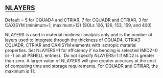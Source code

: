 ## [NLAYERS](https://nexus.hexagon.com/documentationcenter/bundle/MSC_Nastran_2022.4/page/Nastran_Combined_Book/qrg/parameters/TOC.NLAYERS.xhtml)

Default = 5 for CQUAD4 and CTRIAR, 7 for CQUADR and CTRIAR, 3 for CAXISYM (minimum=1, maximum=12) (SOLs 106, 129, 153, 159, and 400)

NLAYERS is used in material nonlinear analysis only and is the number of layers used to integrate through the thickness of CQUAD4, CTRlA3 CQUADR, CTRIAR and CAXISYM elements with isotropic material properties. Set NLAYERS=1 for efficiency if no bending is selected (MID2=0 or -1 on all PSHELL entries).  Do not specify NLAYERS=1 if MID2 is greater than zero. A larger value of NLAYERS will give greater accuracy at the cost of computing time and storage requirements. For CQUADR and CTRIAR, the maximum is 11.

